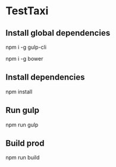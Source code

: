 # TestTaxi

## Install global dependencies

  npm i -g gulp-cli

  npm i -g bower 

## Install dependencies 

  npm install

## Run gulp

  npm run gulp

## Build prod

  npm run build